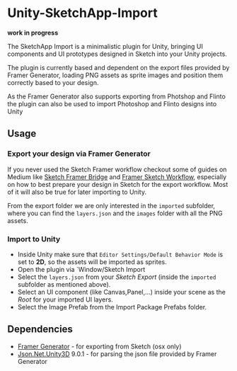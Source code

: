 # Unity-SketchApp-Import

**work in progress**

The SketchApp Import is a minimalistic plugin for Unity, bringing UI components and UI prototypes designed in Sketch into your Unity projects. 

The plugin is currently based and dependent on the export files provided by Framer Generator, loading PNG assets as sprite images and position them correctly based to your design.

As the Framer Generator also supports exporting from Photshop and Flinto the plugin can also be used to import Photoshop and Flinto designs into Unity

## Usage

### Export your design via Framer Generator

If you never used the Sketch Framer workflow checkout some of guides on Medium like [Sketch Framer Bridge](https://blog.prototypr.io/build-the-bridge-between-sketch-and-framer-a3babf2cfa0f) and [Framer Sketch Workflow](https://medium.com/facebook-design/framer-sketch-an-intentional-workflow-f91ee2ee1cc1), especially on how to best prepare your design in Sketch for the export workflow. Most of it will also be true for later importing to Unity. 

From the export folder we are only interested in the `imported` subfolder, where you can find the `layers.json` and the `images` folder with all the PNG assets.

### Import to Unity

* Inside Unity make sure that `Editor Settings/Default Behavior Mode` is set to **2D**, so the assets will be imported as sprites.
* Open the plugin via `Window/Sketch Import
* Select the `layers.json` from your *Sketch Export* (inside the `imported` subfolder as mentioned above).
* Select an UI component (like Canvas,Panel,...) inside your scene as the *Root* for your imported UI layers.
* Select the Image Prefab from the Import Package Prefabs folder.


## Dependencies

* [Framer Generator](https://github.com/koenbok/Framer#set-up-framer-library) - for exporting from Sketch (osx only)
* [Json.Net.Unity3D](https://github.com/SaladLab/Json.Net.Unity3D/releases) 9.0.1 - for parsing the json file provided by Framer Generator
